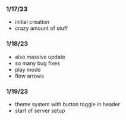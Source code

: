 ### 1/17/23
- initial creation
- crazy amount of stuff

### 1/18/23
- also massive update
- so many bug fixes
- play mode
- flow arrows

### 1/19/23
- theme system with button toggle in header
- start of server setup
